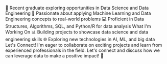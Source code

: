 🌱 Recent graduate exploring opportunities in Data Science and Data Engineering
🔭 Passionate about applying Machine Learning and Data Engineering concepts to real-world problems
💻 Proficient in Data Structures, Algorithms, SQL, and Python/R for data analysis
What I'm Working On
📊 Building projects to showcase data science and data engineering skills
🌐 Exploring new technologies in AI, ML, and big data
Let's Connect!
I'm eager to collaborate on exciting projects and learn from experienced professionals in the field. Let's connect and discuss how we can leverage data to make a positive impact! 🚀

<!---
Pradipwasre/Pradipwasre is a ✨ special ✨ repository because its `README.md` (this file) appears on your GitHub profile.
You can click the Preview link to take a look at your changes.
--->
